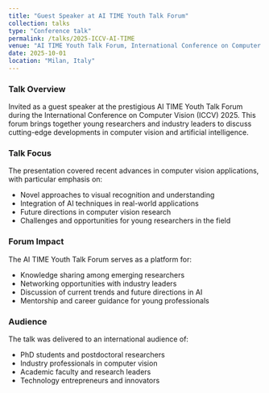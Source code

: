 ```yaml
---
title: "Guest Speaker at AI TIME Youth Talk Forum"
collection: talks
type: "Conference talk"
permalink: /talks/2025-ICCV-AI-TIME
venue: "AI TIME Youth Talk Forum, International Conference on Computer Vision (ICCV)"
date: 2025-10-01
location: "Milan, Italy"
---
```


### Talk Overview

Invited as a guest speaker at the prestigious AI TIME Youth Talk Forum during the International Conference on Computer Vision (ICCV) 2025. This forum brings together young researchers and industry leaders to discuss cutting-edge developments in computer vision and artificial intelligence.

### Talk Focus

The presentation covered recent advances in computer vision applications, with particular emphasis on:
- Novel approaches to visual recognition and understanding
- Integration of AI techniques in real-world applications
- Future directions in computer vision research
- Challenges and opportunities for young researchers in the field

### Forum Impact

The AI TIME Youth Talk Forum serves as a platform for:
- Knowledge sharing among emerging researchers
- Networking opportunities with industry leaders
- Discussion of current trends and future directions in AI
- Mentorship and career guidance for young professionals

### Audience

The talk was delivered to an international audience of:
- PhD students and postdoctoral researchers
- Industry professionals in computer vision
- Academic faculty and research leaders
- Technology entrepreneurs and innovators
